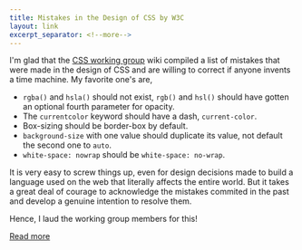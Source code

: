 ```yaml
---
title: Mistakes in the Design of CSS by W3C
layout: link
excerpt_separator: <!--more-->
---
```


I'm glad that the [CSS working group](http://wiki.csswg.org/main) wiki compiled
a list of mistakes that were made in the design of CSS and are willing to
correct if anyone invents a time machine. My favorite one's are,

<!--more-->

* `rgba()` and `hsla()` should not exist, `rgb()` and `hsl()` should have gotten
   an optional fourth parameter for opacity.
* The `currentcolor` keyword should have a dash, `current-color`.
* Box-sizing should be border-box by default.
* `background-size` with one value should duplicate its value, not default the
  second one to `auto`.
* `white-space: nowrap` should be `white-space: no-wrap`.

It is very easy to screw things up, even for design decisions made to build a
language used on the web that literally affects the entire world. But it takes
a great deal of courage to acknowledge the mistakes commited in the past and
develop a genuine intention to resolve them.

Hence, I laud the working group members for this!

[Read more](http://wiki.csswg.org/ideas/mistakes)